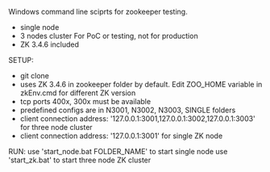 Windows command line sciprts for zookeeper testing.
- single node
- 3 nodes cluster
For PoC or testing, not for production
- ZK 3.4.6 included

SETUP:
- git clone 
- uses ZK 3.4.6 in zookeeper folder by default. Edit ZOO_HOME variable in zkEnv.cmd for different ZK version
- tcp ports 400x, 300x must be available
- predefined configs are in N3001, N3002, N3003, SINGLE folders
- client connection address: 	'127.0.0.1:3001,127.0.0.1:3002,127.0.0.1:3003' for three node cluster
- client connection address: 	'127.0.0.1:3001' for single ZK node

RUN:
use 'start_node.bat FOLDER_NAME' to start single node
use 'start_zk.bat' to start three node ZK cluster 

